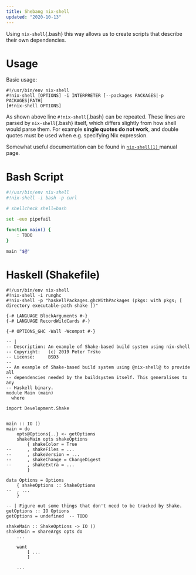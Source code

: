 ```yaml
---
title: Shebang nix-shell
updated: "2020-10-13"
---
```



Using `nix-shell`{.bash} this way allows us to create scripts that describe
their own dependencies.


# Usage

Basic usage:

``` {.usage data-lang=usage}
#!/usr/bin/env nix-shell
#!nix-shell [OPTIONS] -i INTERPRETER [--packages PACKAGES|-p PACKAGES|PATH]
[#!nix-shell OPTIONS]
```

As shown above line `#!nix-shell`{.bash} can be repeated.  These lines are
parsed by `nix-shell`{.bash} itself, which differs slightly from how shell would parse
them.  For example **single quotes do not work**, and double quotes must be
used when e.g.  specifying Nix expression.

Somewhat useful documentation can be found in [`nix-shell(1)`
](https://nixos.org/nix/manual/#sec-nix-shell) manual page.


# Bash Script

``` {.bash data-lang=bash}
#!/usr/bin/env nix-shell
#!nix-shell -i bash -p curl

# shellcheck shell=bash

set -euo pipefail

function main() {
    : TODO
}

main "$@"
```


# Haskell (Shakefile)

``` {.haskell data-lang=haskell}
#!/usr/bin/env nix-shell
#!nix-shell -i runghc
#!nix-shell -p "haskellPackages.ghcWithPackages (pkgs: with pkgs; [ directory executable-path shake ])"

{-# LANGUAGE BlockArguments #-}
{-# LANGUAGE RecordWildCards #-}

{-# OPTIONS_GHC -Wall -Wcompat #-}

-- |
-- Description: An example of Shake-based build system using nix-shell
-- Copyright:   (c) 2019 Peter Trško
-- License:     BSD3
--
-- An example of Shake-based build system using @nix-shell@ to provide all
-- dependencies needed by the buildsystem itself. This generalises to any
-- Haskell binary.
module Main (main)
  where

import Development.Shake


main :: IO ()
main = do
    opts@Options{..} <- getOptions
    shakeMain opts shakeOptions
        { shakeColor = True
--      , shakeFiles = ...
--      , shakeVersion = ...
--      , shakeChange = ChangeDigest
--      , shakeExtra = ...
        }

data Options = Options
    { shakeOptions :: ShakeOptions
--  , ...
    }

-- | Figure out some things that don't need to be tracked by Shake.
getOptions :: IO Options
getOptions = undefined  -- TODO

shakeMain :: ShakeOptions -> IO ()
shakeMain = shareArgs opts do
    ...

    want
        [ ...
        ]

    ...
```
